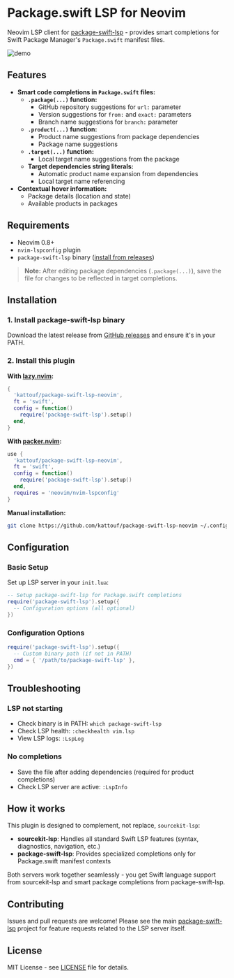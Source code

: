 # Package.swift LSP for Neovim

Neovim LSP client for [package-swift-lsp](https://github.com/kattouf/package-swift-lsp) - provides smart completions for Swift Package Manager's `Package.swift` manifest files.

![demo](https://github.com/user-attachments/assets/017d4aea-8b16-49d1-b818-6386b9d9b066)

## Features

- **Smart code completions in `Package.swift` files:**
  - **`.package(...)` function:**
    - GitHub repository suggestions for `url:` parameter
    - Version suggestions for `from:` and `exact:` parameters
    - Branch name suggestions for `branch:` parameter
  - **`.product(...)` function:**
    - Product name suggestions from package dependencies
    - Package name suggestions
  - **`.target(...)` function:**
    - Local target name suggestions from the package
  - **Target dependencies string literals:**
    - Automatic product name expansion from dependencies
    - Local target name referencing
- **Contextual hover information:**
  - Package details (location and state)
  - Available products in packages

## Requirements

- Neovim 0.8+
- `nvim-lspconfig` plugin
- `package-swift-lsp` binary ([install from releases](https://github.com/kattouf/package-swift-lsp/releases))

> **Note:** After editing package dependencies (`.package(...)`), save the file for changes to be reflected in target completions.

## Installation

### 1. Install package-swift-lsp binary

Download the latest release from [GitHub releases](https://github.com/kattouf/package-swift-lsp/releases) and ensure it's in your PATH.

### 2. Install this plugin

**With [lazy.nvim](https://github.com/folke/lazy.nvim):**
```lua
{
  'kattouf/package-swift-lsp-neovim',
  ft = 'swift',
  config = function()
    require('package-swift-lsp').setup()
  end,
}
```

**With [packer.nvim](https://github.com/wbthomason/packer.nvim):**
```lua
use {
  'kattouf/package-swift-lsp-neovim',
  ft = 'swift',
  config = function()
    require('package-swift-lsp').setup()
  end,
  requires = 'neovim/nvim-lspconfig'
}
```

**Manual installation:**
```bash
git clone https://github.com/kattouf/package-swift-lsp-neovim ~/.config/nvim/pack/plugins/start/package-swift-lsp-neovim
```

## Configuration

### Basic Setup

Set up LSP server in your `init.lua`:

```lua
-- Setup package-swift-lsp for Package.swift completions
require('package-swift-lsp').setup({
  -- Configuration options (all optional)
})
```

### Configuration Options

```lua
require('package-swift-lsp').setup({
  -- Custom binary path (if not in PATH)
  cmd = { '/path/to/package-swift-lsp' },
})
```

## Troubleshooting

### LSP not starting
- Check binary is in PATH: `which package-swift-lsp`
- Check LSP health: `:checkhealth vim.lsp`
- View LSP logs: `:LspLog`

### No completions
- Save the file after adding dependencies (required for product completions)
- Check LSP server are active: `:LspInfo`

## How it works

This plugin is designed to complement, not replace, `sourcekit-lsp`:

- **sourcekit-lsp**: Handles all standard Swift LSP features (syntax, diagnostics, navigation, etc.)
- **package-swift-lsp**: Provides specialized completions only for Package.swift manifest contexts

Both servers work together seamlessly - you get Swift language support from sourcekit-lsp and smart package completions from package-swift-lsp.

## Contributing

Issues and pull requests are welcome! Please see the main [package-swift-lsp](https://github.com/kattouf/package-swift-lsp) project for feature requests related to the LSP server itself.

## License

MIT License - see [LICENSE](LICENSE) file for details.
